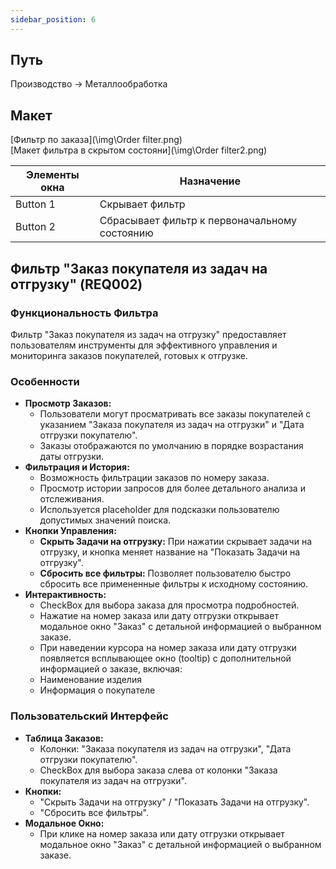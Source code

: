```yaml
---
sidebar_position: 6
---
```


## Путь
Производство -> Металлообработка

## Макет
[Фильтр по заказа](\img\Order filter.png)\
[Макет фильтра в скрытом состояни](\img\Order filter2.png)

| Элементы окна | Назначение |
|---|---|
|Button 1| Скрывает фильтр |
|Button 2| Сбрасывает фильтр к первоначальному состоянию |

## Фильтр "Заказ покупателя из задач на отгрузку" (REQ002)

### Функциональность Фильтра
Фильтр "Заказ покупателя из задач на отгрузку" предоставляет пользователям инструменты для эффективного управления и мониторинга заказов покупателей, готовых к отгрузке.

### Особенности
- **Просмотр Заказов:**
   - Пользователи могут просматривать все заказы покупателей с указанием  "Заказа покупателя из задач на отгрузки" и "Дата отгрузки покупателю".
   - Заказы отображаются по умолчанию в порядке возрастания даты отгрузки.
- **Фильтрация и История:**
   - Возможность фильтрации заказов по номеру заказа.
   - Просмотр истории запросов для более детального анализа и отслеживания.
   - Используется placeholder для подсказки пользователю допустимых значений поиска.
- **Кнопки Управления:**
   - **Скрыть Задачи на отгрузку:** При нажатии скрывает задачи на отгрузку, и кнопка меняет название на "Показать Задачи на отгрузку".
   - **Сбросить все фильтры:** Позволяет пользователю быстро сбросить все примененные фильтры к исходному состоянию.
- **Интерактивность:**
   - CheckBox для выбора заказа для просмотра подробностей.
   - Нажатие на номер заказа или дату отгрузки открывает модальное окно "Заказ" с детальной информацией о выбранном заказе.
   - При наведении курсора на номер заказа или дату отгрузки появляется всплывающее окно (tooltip) с дополнительной информацией о заказе, включая:
    - Наименование изделия
    - Информация о покупателе

### Пользовательский Интерфейс
- **Таблица Заказов:**
  - Колонки: "Заказа покупателя из задач на отгрузки", "Дата отгрузки покупателю".
  - CheckBox для выбора заказа слева от колонки "Заказа покупателя из задач на отгрузки".
- **Кнопки:**
  - "Скрыть Задачи на отгрузку" / "Показать Задачи на отгрузку".
  - "Сбросить все фильтры".
- **Модальное Окно:**
  - При клике на номер заказа или дату отгрузки открывает модальное окно "Заказ" с детальной информацией о выбранном заказе.
